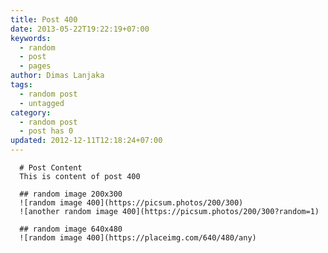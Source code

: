 ```yaml
---
title: Post 400
date: 2013-05-22T19:22:19+07:00
keywords:
  - random
  - post
  - pages
author: Dimas Lanjaka
tags:
  - random post
  - untagged
category:
  - random post
  - post has 0
updated: 2012-12-11T12:18:24+07:00
---
```


      # Post Content
      This is content of post 400

      ## random image 200x300
      ![random image 400](https://picsum.photos/200/300)
      ![another random image 400](https://picsum.photos/200/300?random=1)

      ## random image 640x480
      ![random image 400](https://placeimg.com/640/480/any)
      
